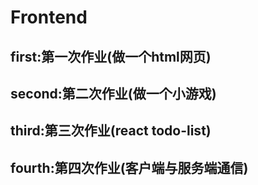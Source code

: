# Frontend
## first:第一次作业(做一个html网页)
## second:第二次作业(做一个小游戏)
## third:第三次作业(react todo-list)
## fourth:第四次作业(客户端与服务端通信)
